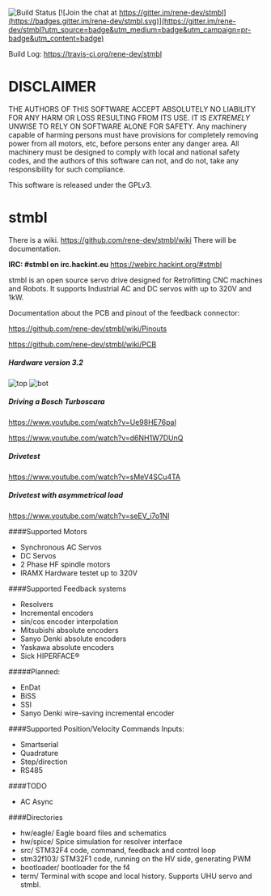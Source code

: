 ![Build Status](https://travis-ci.org/rene-dev/stmbl.svg)
[![Join the chat at https://gitter.im/rene-dev/stmbl](https://badges.gitter.im/rene-dev/stmbl.svg)](https://gitter.im/rene-dev/stmbl?utm_source=badge&utm_medium=badge&utm_campaign=pr-badge&utm_content=badge)

Build Log: https://travis-ci.org/rene-dev/stmbl

DISCLAIMER
===

THE AUTHORS OF THIS SOFTWARE ACCEPT ABSOLUTELY NO LIABILITY FOR
ANY HARM OR LOSS RESULTING FROM ITS USE.  IT IS _EXTREMELY_ UNWISE
TO RELY ON SOFTWARE ALONE FOR SAFETY.  Any machinery capable of
harming persons must have provisions for completely removing power
from all motors, etc, before persons enter any danger area.  All
machinery must be designed to comply with local and national safety
codes, and the authors of this software can not, and do not, take
any responsibility for such compliance.

This software is released under the GPLv3.

stmbl
=====
There is a wiki. https://github.com/rene-dev/stmbl/wiki
There will be documentation.

**IRC: #stmbl on irc.hackint.eu**
https://webirc.hackint.org/#stmbl

stmbl is an open source servo drive designed for Retrofitting CNC machines and Robots. It supports Industrial AC and DC servos with up to 320V and 1kW.

Documentation about the PCB and pinout of the feedback connector:

https://github.com/rene-dev/stmbl/wiki/Pinouts

https://github.com/rene-dev/stmbl/wiki/PCB

##### Hardware version 3.2
![top](http://rene-dev.github.io/iramx32top.jpg)
![bot](http://rene-dev.github.io/iramx32bot.jpg)

##### Driving a Bosch Turboscara
https://www.youtube.com/watch?v=Ue98HE76paI

https://www.youtube.com/watch?v=d6NH1W7DUnQ
##### Drivetest
https://www.youtube.com/watch?v=sMeV4SCu4TA
##### Drivetest with asymmetrical load
https://www.youtube.com/watch?v=seEV_i7o1NI

####Supported Motors
* Synchronous AC Servos
* DC Servos
* 2 Phase HF spindle motors
* IRAMX Hardware testet up to 320V

####Supported Feedback systems
* Resolvers
* Incremental encoders
* sin/cos encoder interpolation
* Mitsubishi absolute encoders
* Sanyo Denki absolute encoders
* Yaskawa absolute encoders
* Sick HIPERFACE®

#####Planned:
* EnDat
* BiSS
* SSI
* Sanyo Denki wire-saving incremental encoder

####Supported Position/Velocity Commands Inputs:
* Smartserial
* Quadrature
* Step/direction
* RS485

####TODO
* AC Async

####Directories
* hw/eagle/ Eagle board files and schematics
* hw/spice/ Spice simulation for resolver interface
* src/ STM32F4 code, command, feedback and control loop
* stm32f103/ STM32F1 code, running on the HV side, generating PWM
* bootloader/ bootloader for the f4
* term/ Terminal with scope and local history. Supports UHU servo and stmbl.
